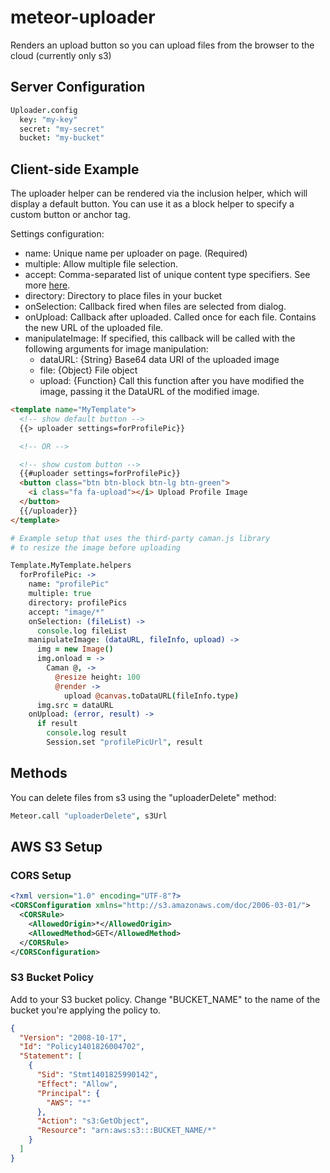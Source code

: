 <!--
---
layout: default
username: Differential
repo: meteor-uploader
version: 2.0.0
desc: Upload files to the clouds
---
-->
# meteor-uploader

Renders an upload button so you can upload files from the browser to the cloud (currently only s3)

## Server Configuration
```CoffeeScript
Uploader.config
  key: "my-key"
  secret: "my-secret"
  bucket: "my-bucket"
```

## Client-side Example
The uploader helper can be rendered via the inclusion helper, which will display a default button.
You can use it as a block helper to specify a custom button or anchor tag.

Settings configuration:
* name: Unique name per uploader on page. (Required)
* multiple: Allow multiple file selection.
* accept: Comma-separated list of unique content type specifiers.  See more [here](https://developer.mozilla.org/en-US/docs/Web/HTML/Element/Input).
* directory: Directory to place files in your bucket
* onSelection: Callback fired when files are selected from dialog.
* onUpload: Callback after uploaded.  Called once for each file.  Contains the new URL of the uploaded file.
* manipulateImage: If specified, this callback will be called with the following arguments for image manipulation:
  * dataURL: {String} Base64 data URI of the uploaded image
  * file: {Object} File object
  * upload: {Function} Call this function after you have modified the image, passing it the DataURL of the modified image.


```HTML
<template name="MyTemplate">
  <!-- show default button -->
  {{> uploader settings=forProfilePic}}

  <!-- OR -->

  <!-- show custom button -->
  {{#uploader settings=forProfilePic}}
  <button class="btn btn-block btn-lg btn-green">
    <i class="fa fa-upload"></i> Upload Profile Image
  </button>
  {{/uploader}}
</template>
```

```CoffeeScript
# Example setup that uses the third-party caman.js library
# to resize the image before uploading

Template.MyTemplate.helpers
  forProfilePic: ->
    name: "profilePic"
    multiple: true
    directory: profilePics
    accept: "image/*"
    onSelection: (fileList) ->
      console.log fileList
    manipulateImage: (dataURL, fileInfo, upload) ->
      img = new Image()
      img.onload = ->
        Caman @, ->
          @resize height: 100
          @render ->
            upload @canvas.toDataURL(fileInfo.type)
      img.src = dataURL
    onUpload: (error, result) ->
      if result
        console.log result
        Session.set "profilePicUrl", result
```

## Methods
You can delete files from s3 using the "uploaderDelete" method:
```CoffeeScript
Meteor.call "uploaderDelete", s3Url
```

## AWS S3 Setup
### CORS Setup
```XML
<?xml version="1.0" encoding="UTF-8"?>
<CORSConfiguration xmlns="http://s3.amazonaws.com/doc/2006-03-01/">
  <CORSRule>
    <AllowedOrigin>*</AllowedOrigin>
    <AllowedMethod>GET</AllowedMethod>
  </CORSRule>
</CORSConfiguration>
```

### S3 Bucket Policy
Add to your S3 bucket policy. Change "BUCKET_NAME" to the name of the bucket you're applying the policy to.
```JSON
{
  "Version": "2008-10-17",
  "Id": "Policy1401826004702",
  "Statement": [
    {
      "Sid": "Stmt1401825990142",
      "Effect": "Allow",
      "Principal": {
        "AWS": "*"
      },
      "Action": "s3:GetObject",
      "Resource": "arn:aws:s3:::BUCKET_NAME/*"
    }
  ]
}
```
